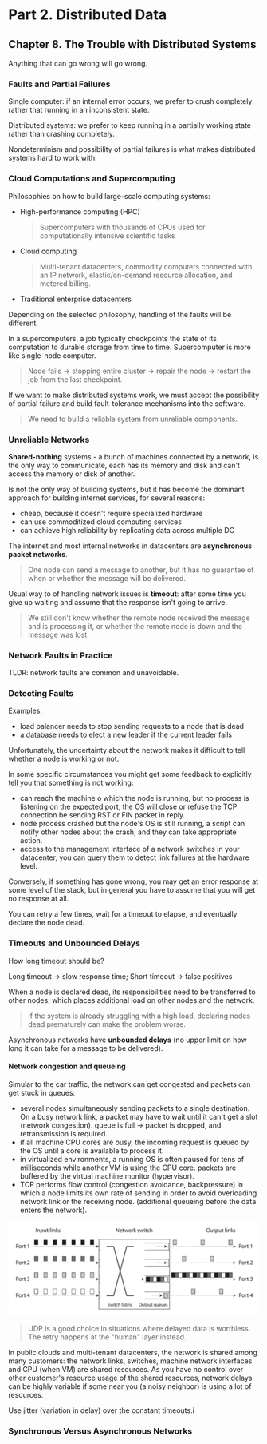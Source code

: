 # Part 2. Distributed Data

## Chapter 8. The Trouble with Distributed Systems

Anything that can go wrong will go wrong.

### Faults and Partial Failures

Single computer: if an internal error occurs, we prefer to crush completely
rather that running in an inconsistent state.

Distributed systems: we prefer to keep running in a partially working state
rather than crashing completely.

Nondeterminism and possibility of partial failures is what makes distributed
systems hard to work with.

### Cloud Computations and Supercomputing

Philosophies on how to build large-scale computing systems:

- High-performance computing (HPC)
  > Supercomputers with thousands of CPUs used for computationally intensive
  > scientific tasks

- Cloud computing
  > Multi-tenant datacenters, commodity computers connected with an IP network, elastic/on-demand
  > resource allocation, and metered billing.

- Traditional enterprise datacenters

Depending on the selected philosophy, handling of the faults will be different.

In a supercomputers, a job typically checkpoints the state of its computation to
durable storage from time to time. Supercomputer is more like single-node computer.
> Node fails -> stopping entire cluster -> repair the node -> restart the job from the last checkpoint.

If we want to make distributed systems work, we must accept the possibility of partial failure and build fault-tolerance
mechanisms into the software.
> We need to build a reliable system from unreliable components.

### Unreliable Networks

**Shared-nothing** systems - a bunch of machines connected by a network,
is the only way to communicate, each has its memory and disk and
can't access the memory or disk of another.

Is not the only way of building systems, but it has become the dominant
approach for building internet services, for several reasons:

- cheap, because it doesn't require specialized hardware
- can use commoditized cloud computing services
- can achieve high reliability by replicating data across multiple DC

The internet and most internal networks in datacenters are **asynchronous
packet networks**.
> One node can send a message to another, but it has no guarantee of when
> or whether the message will be delivered.

Usual way to of handling network issues is **timeout**: after some time you
give up waiting and assume that the response isn't going to arrive.
> We still don't know whether the remote node received the message and is
> processing it, or whether the remote node is down and the message was lost.

### Network Faults in Practice

TLDR: network faults are common and unavoidable.

### Detecting Faults

Examples:

- load balancer needs to stop sending requests to a node that is dead
- a database needs to elect a new leader if the current leader fails

Unfortunately, the uncertainty about the network makes it difficult to tell whether a node is working or not.

In some specific circumstances you might get some feedback to explicitly tell you that something is not working:

- can reach the machine o which the node is running, but no process is listening on the expected port,
  the OS will close or refuse the TCP connection be sending RST or FIN packet in reply.
- node process crashed but the node's OS is still running, a script can notify other nodes about the crash, and
  they can take appropriate action.
- access to the management interface of a network switches in your datacenter, you can query them to detect link failures 
  at the hardware level.

Conversely, if something has gone wrong, you may get an error response at some level of the stack, but in general you
have to assume that you will get no response at all.

You can retry a few times, wait for a timeout to elapse, and eventually declare the node dead.

### Timeouts and Unbounded Delays

How long timeout should be?

Long timeout -> slow response time; Short timeout -> false positives

When a node is declared dead, its responsibilities need to be transferred to other nodes, which places additional load
on other nodes and the network.
> If the system is already struggling with a high load, declaring nodes dead prematurely can make the problem worse.

Asynchronous networks have **unbounded delays** (no upper limit on how long it can take for a message to be delivered).

#### Network congestion and queueing

Simular to the car traffic, the network can get congested and packets can get stuck in queues:

- several nodes simultaneously sending packets to a single destination. On a busy network link, a packet may have to wait 
  until it can't get a slot (network congestion). queue is full -> packet is dropped, and retransmission is required.
- if all machine CPU cores are busy, the incoming request is queued by the OS until a core is available to process it.
- in virtualized environments, a running OS is often paused for tens of milliseconds while another VM is using the CPU core.
  packets are buffered by the virtual machine monitor (hypervisor).
- TCP performs flow control (congestion avoidance, backpressure) in which a node limits its own rate of sending in order to avoid 
  overloading network link or the receiving node. (additional queueing before the data enters the network).

![](./docs/network-congestion.png)

> UDP is a good choice in situations where delayed data is worthless. The retry happens at the "human" layer instead.

In public clouds and multi-tenant datacenters, the network is shared among many customers: the network links, switches,
machine network interfaces and CPU (when VM) are shared resources. As you have no control over other customer's resource 
usage of the shared resources, network delays can be highly variable if some near you (a noisy neighbor) is using a lot of
resources.

Use jitter (variation in delay) over the constant timeouts.i

### Synchronous Versus Asynchronous Networks 


